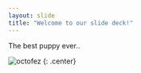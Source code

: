 ```yaml
---
layout: slide
title: "Welcome to our slide deck!"
---
```


The best puppy ever..

![octofez](https://octodex.github.com/images/octofez.png)
{: .center}
